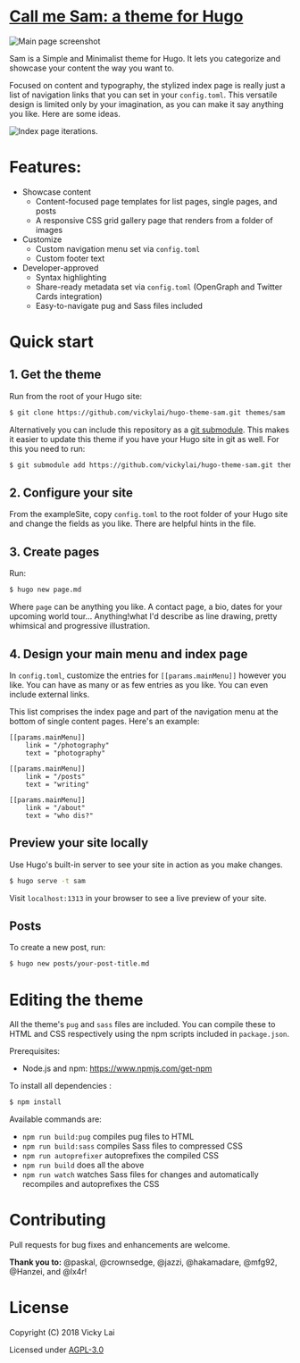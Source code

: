 <h1><a href="https://vickylai.com/call-me-sam/" target="_blank" rel="noopener">Call me Sam: a theme for Hugo</a></h1>

![Main page screenshot](https://github.com/vickylai/hugo-theme-sam/blob/master/images/screenshot.png)

Sam is a Simple and Minimalist theme for Hugo. It lets you categorize and showcase your content the way you want to.

Focused on content and typography, the stylized index page is really just a list of navigation links that you can set in your `config.toml`. This versatile design is limited only by your imagination, as you can make it say anything you like. Here are some ideas.

![Index page iterations.](https://github.com/vickylai/hugo-theme-sam/blob/master/images/ideas.png)

# Features:

- Showcase content
    - Content-focused page templates for list pages, single pages, and posts
    - A responsive CSS grid gallery page that renders from a folder of images
- Customize
    - Custom navigation menu set via `config.toml`
    - Custom footer text
- Developer-approved
    - Syntax highlighting
    - Share-ready metadata set via `config.toml` (OpenGraph and Twitter Cards integration)
    - Easy-to-navigate pug and Sass files included


# Quick start

## 1. Get the theme

Run from the root of your Hugo site:
```sh
$ git clone https://github.com/vickylai/hugo-theme-sam.git themes/sam
```

Alternatively you can include this repository as a [git submodule](https://git-scm.com/book/de/v1/Git-Tools-Submodule). This makes it easier to update this theme if you have your Hugo site in git as well. For this you need to run:

```sh
$ git submodule add https://github.com/vickylai/hugo-theme-sam.git themes/sam
```

## 2. Configure your site

From the exampleSite, copy `config.toml` to the root folder of your Hugo site and change the fields as you like. There are helpful hints in the file.

## 3. Create pages

Run:
```sh
$ hugo new page.md
```
Where `page` can be anything you like. A contact page, a bio, dates for your upcoming world tour... Anything!what I'd describe as line drawing, pretty whimsical and progressive illustration. 

## 4. Design your main menu and index page

In `config.toml`, customize the entries for `[[params.mainMenu]]` however you like. You can have as many or as few entries as you like. You can even include external links.

This list comprises the index page and part of the navigation menu at the bottom of single content pages. Here's an example:

```
[[params.mainMenu]]
    link = "/photography"
    text = "photography"

[[params.mainMenu]]
    link = "/posts"
    text = "writing"

[[params.mainMenu]]
    link = "/about"
    text = "who dis?"
```

## Preview your site locally

Use Hugo's built-in server to see your site in action as you make changes.

```sh
$ hugo serve -t sam
```

Visit `localhost:1313` in your browser to see a live preview of your site.

## Posts

To create a new post, run:
```sh
$ hugo new posts/your-post-title.md
```

# Editing the theme

All the theme's `pug` and `sass` files are included. You can compile these to HTML and CSS respectively using the npm scripts included in `package.json`.

Prerequisites:
* Node.js and npm: https://www.npmjs.com/get-npm

To install all dependencies :

```sh
$ npm install
```

Available commands are:

* `npm run build:pug` compiles pug files to HTML
* `npm run build:sass` compiles Sass files to compressed CSS
* `npm run autoprefixer` autoprefixes the compiled CSS
* `npm run build` does all the above
* `npm run watch` watches Sass files for changes and automatically recompiles and autoprefixes the CSS

# Contributing

Pull requests for bug fixes and enhancements are welcome.

__Thank you to:__ @paskal, @crownsedge, @jazzi, @hakamadare, @mfg92, @Hanzei, and @lx4r!

# License
Copyright (C) 2018 Vicky Lai

Licensed under [AGPL-3.0](https://github.com/vickylai/hugo-theme-sam/blob/master/LICENSE)
